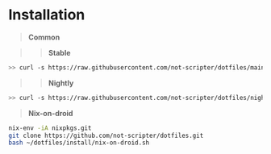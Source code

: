 # Installation

> **Common**

> > **Stable**

```bash
>> curl -s https://raw.githubusercontent.com/not-scripter/dotfiles/main/install/setup.sh | bash -s
```

> > **Nightly**

```bash
>> curl -s https://raw.githubusercontent.com/not-scripter/dotfiles/nightly/install/setup.sh | bash -s
```

> **Nix-on-droid**

```bash
nix-env -iA nixpkgs.git
git clone https://github.com/not-scripter/dotfiles.git
bash ~/dotfiles/install/nix-on-droid.sh
```

